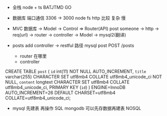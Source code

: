 - 全栈 node + ts
  BATJTMD GO
- 数据库
  端口通信 3306 -> 3000 
  node fs http 比较 复杂 慢

- MVC
  数据库 -> Model -> Control => Router(API)
  post
  someone -> http -> req(url) -> router -> controller -> Model -> mysql2(翻译)

- posts add 
  controller -> restful 路径
  mysql post POST /posts 
  - router 在哪里
  - controller 


CREATE TABLE `post` (
  `id` int(11) NOT NULL AUTO_INCREMENT,
  `title` varchar(255) CHARACTER SET utf8mb4 COLLATE utf8mb4_unicode_ci NOT NULL,
  `content` longtext CHARACTER SET utf8mb4 COLLATE utf8mb4_unicode_ci,
  PRIMARY KEY (`id`)
) ENGINE=InnoDB AUTO_INCREMENT=26 DEFAULT CHARSET=utf8mb4 COLLATE=utf8mb4_unicode_ci;

- mysql 先建表 再操作 SQL
  mongodb 可以先存数据再建表 NOSQL